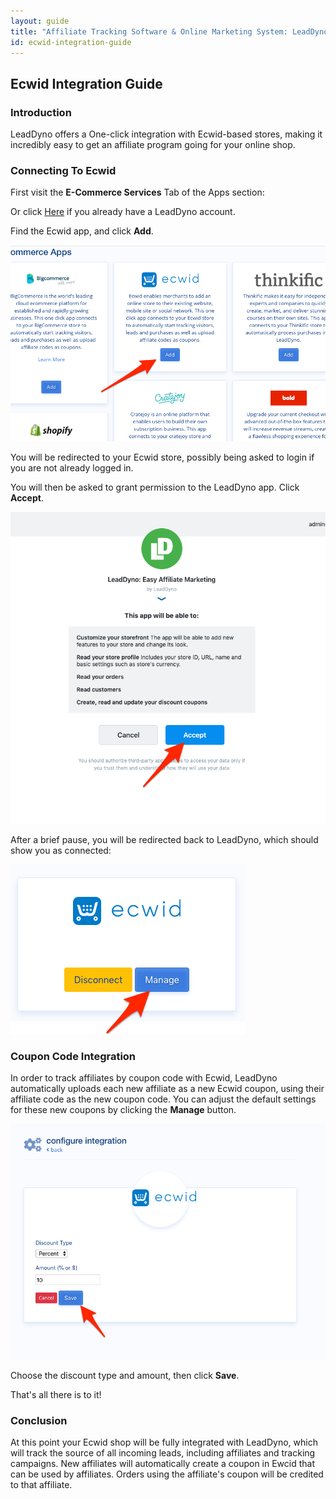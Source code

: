 ```yaml
---
layout: guide
title: "Affiliate Tracking Software & Online Marketing System: LeadDyno"
id: ecwid-integration-guide
---
```


## Ecwid Integration Guide

### Introduction

LeadDyno offers a One-click integration with Ecwid-based stores, making it incredibly easy to get an affiliate program going for
your online shop.

### Connecting To Ecwid

First visit the **E-Commerce Services** Tab of the Apps section:

Or click [Here](https://app.leaddyno.com/integrations/store#apps-ecommerce) if you already have a LeadDyno account.

Find the Ecwid app, and click **Add**.

![Ecwid Setup](img/ecwid/ecwid1.png)


You will be redirected to your Ecwid store, possibly being asked to login if you are not already logged in. 

You will then be asked to grant permission to the LeadDyno app. Click **Accept**.

![Ecwid Authorization](img/ecwid/ecwid2.png)


After a brief pause, you will be redirected back to LeadDyno, which should show you as connected:

![Ecwid Connected](img/ecwid/ecwid3.png)


### Coupon Code Integration

In order to track affiliates by coupon code with Ecwid, LeadDyno automatically uploads each new affiliate as a new Ecwid
coupon, using their affiliate code as the new coupon code. You can adjust the default settings for these new coupons
by clicking the **Manage** button.

![Ecwid Settings](img/ecwid/ecwid4.png)

Choose the discount type and amount, then click **Save**. 

That's all there is to it!

### Conclusion

At this point your Ecwid shop will be fully integrated with LeadDyno, which will track the source of all incoming leads,
including affiliates and tracking campaigns. New affiliates will automatically create a coupon in Ewcid that can be
used by affiliates. Orders using the affiliate's coupon will be credited to that affiliate.

